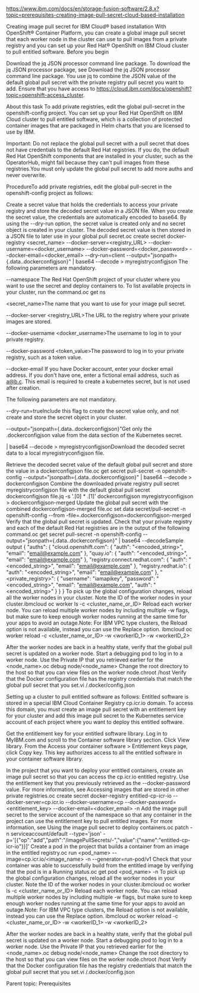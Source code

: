 https://www.ibm.com/docs/en/storage-fusion-software/2.8.x?topic=prerequisites-creating-image-pull-secret-cloud-based-installation



Creating image pull secret for IBM Cloud®
based installation
With OpenShift® Container Platform, you can create a global
image pull secret that each worker node in the cluster can use to pull images from a private
registry and you can set up your Red Hat®
OpenShift on IBM Cloud cluster to pull
entitled software.
Before you begin

Download the jq JSON processor command line package. To download the
jq JSON processor package, see Download the jq JSON processor command line
package. You use jq to combine the JSON value of the default global pull
secret with the private registry pull secret you want to add.
Ensure that you have access to  https://cloud.ibm.com/docs/openshift?topic=openshift-access_cluster.


About this task
To add private registries, edit the global pull-secret in the
openshift-config project. You can set up your Red Hat
OpenShift on IBM Cloud cluster to pull
entitled software, which is a collection of protected container images that are packaged in Helm
charts that you are licensed to use by IBM.

Important: Do not replace the global pull secret with a pull secret that does not have
credentials to the default Red Hat registries. If
you do, the default Red Hat
OpenShift components that are installed in
your cluster, such as the OperatorHub, might fail because they can't pull images from these
registries.You must only update the global pull secret to add more auths and never
overwrite.



ProcedureTo add private registries, edit the global pull-secret in the
openshift-config project as follows: 

Create a secret value that holds the credentials to access your private registry and store the
decoded secret value in a JSON file. When you create the secret value, the credentials are
automatically encoded to base64. By using the --dry-run option, the secret value is
created only and no secret object is created in your cluster. The decoded secret value is then
stored in a JSON file to later use in your global pull
secret.oc create secret docker-registry <secret_name> --docker-server=<registry_URL> --docker-username=<docker_username> --docker-password=<docker_password> --docker-email=<docker_email> --dry-run=client --output="jsonpath={.data.\.dockerconfigjson}" | base64 --decode > myregistryconfigjson
The following parameters are mandatory.

--namespace <project>The Red Hat
OpenShift project of your cluster where you
want to use the secret and deploy containers to. To list available projects in your cluster, run the
command.oc get ns

<secret_name>The name that you want to use for your image pull
secret.

--docker-server <registry_URL>The URL to the registry where your
private images are stored.

--docker-username <docker_username>The username to log in to your
private registry.

--docker-password <token_value>The password to log in to your private
registry, such as a token value.

--docker-email <docker-email>If you have Docker account, enter your
docker email address. If you don't have one, enter a fictional email address, such as
a@b.c. This email is required to create a kubernetes secret, but is not used after
creation.


The following parameters are not mandatory.

--dry-run=trueInclude this flag to create the secret value only, and not
create and store the secret object in your cluster.

--output="jsonpath={.data.\.dockerconfigjson}"Get only the
.dockerconfigjson value from the data section of the Kubernetes secret.

| base64 --decode > myregistryconfigjsonDownload the decoded secret data
to a local myregistryconfigjson file.



Retrieve the decoded secret value of the default global pull secret and store the value in a
dockerconfigjson file.oc get secret pull-secret -n openshift-config
 --output="jsonpath={.data.\.dockerconfigjson}" | base64 
--decode > dockerconfigjson
Combine the downloaded private registry pull secret myregistryconfigjson file
with the default global pull secret dockerconfigjson
file.jq -s '.[0] * .[1]' dockerconfigjson myregistryconfigjson > 
dockerconfigjson-merged
Update the global pull secret with the combined dockerconfigjson-merged
file.oc set data secret/pull-secret -n openshift-config --from
-file=.dockerconfigjson=dockerconfigjson-merged
Verify that the global pull secret is updated. Check that your private registry and each of the
default Red Hat registries are in the output of the following
command.oc get secret pull-secret -n openshift-config 
--output="jsonpath={.data.\.dockerconfigjson}" | base64 
--decodeSample output {
    "auths": {
        "cloud.openshift.com": {
            "auth": "<encoded_string>",
            "email": "email@example.com"
        },
        "quay.io": {
            "auth": "<encoded_string>",
            "email": "email@example.com"
        },
        "registry.connect.redhat.com": {
            "auth": "<encoded_string>",
            "email": "email@example.com"
        },
        "registry.redhat.io": {
            "auth": "<encoded_string>",
            "email": "email@example.com"
        },
        "<private_registry>": {
            "username": "iamapikey",
            "password": "<encoded_string>",
            "email": "email@example.com",
            "auth": "<encoded_string>"
        }
    }
}
To pick up the global configuration changes, reload all the worker nodes in your cluster.
Note the ID of the worker nodes in your
cluster.ibmcloud oc worker ls -c <cluster_name_or_ID>
Reload each worker node. You can reload multiple worker nodes by including multiple
-w flags, but make sure to keep enough worker nodes running at the same time for
your apps to avoid an outage.Note: For IBM VPC type clusters, the Reload
option is not available, instead you can use the Replace
option.
ibmcloud oc worker reload -c <cluster_name_or_ID> 
-w <workerID_1> -w <workerID_2>


After the worker nodes are back in a healthy state, verify that the global pull secret is
updated on a worker node.
Start a debugging pod to log in to a worker node. Use the Private IP that
you retrieved earlier for the
<node_name>.oc debug node/<node_name>
Change the root directory to the host so that you can view files on the worker
node.chroot /host
Verify that the Docker configuration file has the registry credentials that match the global
pull secret that you set.vi /.docker/config.json




Setting up a cluster to pull entitled software as follows: 
Entitled software is stored in a special IBM Cloud Container Registry cp.icr.io
domain. To access this domain, you must create an image pull secret with an entitlement key for your
cluster and add this image pull secret to the Kubernetes service account of each project where you
want to deploy this entitled software.


Get the entitlement key for your entitled software library.
Log in to MyIBM.com
and scroll to the Container software library section. Click View
library.
From the Access your container
software > Entitlement keys page, click
Copy key. This key authorizes access to all the entitled software in your
container software library.


In the project that you want to deploy your entitled containers, create an image pull secret so
that you can access the cp.icr.io entitled registry. Use the entitlement
key that you previously retrieved as the --docker-password value. For
more information, see Accessing images that are stored in other private
registries.oc create secret docker-registry entitled-cp-icr-io --docker-server=cp.icr.io --docker-username=cp --docker-password=<entitlement_key> --docker-email=<docker_email> -n <project>
Add the image pull secret to the service account of the namespace so that any container in the
project can use the entitlement key to pull entitled images. For more information, see Using the image pull secret to deploy
containers.oc patch -n <project> serviceaccount/default --type='json' -p='[{"op":"add","path":"/imagePullSecrets/-","value":{"name":"entitled-cp-icr-io"}}]'
Create a pod in the project that builds a container from an image in the entitled
registry.oc run <pod_name> --image=cp.icr.io/<image_name> -n <project> --generator=run-pod/v1
Check that your container was able to successfully build from the entitled image by verifying
that the pod is in a Running
status.oc get pod <pod_name> -n <project>
To pick up the global configuration changes, reload all the worker nodes in your cluster.
Note the ID of the worker nodes in your
cluster.ibmcloud oc worker ls -c <cluster_name_or_ID>
Reload each worker node. You can reload multiple worker nodes by including multiple
-w flags, but make sure to keep enough worker nodes running at the same time for
your apps to avoid an outage.Note: For IBM VPC type clusters, the Reload
option is not available, instead you can use the Replace
option.
ibmcloud oc worker reload -c <cluster_name_or_ID> 
-w <workerID_1> -w <workerID_2>


After the worker nodes are back in a healthy state, verify that the global pull secret is
updated on a worker node.
Start a debugging pod to log in to a worker node. Use the Private IP that
you retrieved earlier for the
<node_name>.oc debug node/<node_name>
Change the root directory to the host so that you can view files on the worker
node.chroot /host
Verify that the Docker configuration file has the registry credentials that match the global
pull secret that you set.vi /.docker/config.json








Parent topic: Prerequisites






